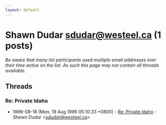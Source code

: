 ```yaml
---
layout: default
---
```


# Shawn Dudar <sdudar@westeel.ca> (1 posts)

_Be aware that many list participants used multiple email addresses over their time active on the list. As such this page may not contain all threads available._

## Threads

### Re: Private Idaho
+ 1996-08-18 (Mon, 19 Aug 1996 05:10:33 +0800) - [Re: Private Idaho](/archive/1996/08/37dd0cbeecd44c4559d6b96b17b0438cdad957e77f6e13c3af568cec7bff9560) - _Shawn Dudar \<sdudar@westeel.ca\>_

